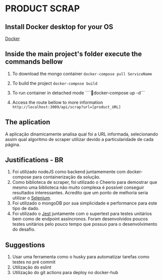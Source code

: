 # PRODUCT SCRAP
## Install Docker desktop for your OS
[Docker](https://www.docker.com/products/docker-desktop)

## Inside the main project's folder execute the commands bellow

1. To download the mongo container
```docker-compose pull ServiceName```

2. To build the project
```docker-compose build```

3. To run container in detached mode
````docker-compose up -d```

4. Access the route bellow to more information
```http://localhost:3009/api/scrap?url=[product_URL] ```


## The aplication

A aplicação dinamicamente analisa qual foi a URL informada, selecionando assim qual algoritmo de scraper utilizar devido a particularidade de cada página.

## Justifications - BR

1. Foi utilizado nodeJS como backend juntamemente com docker-compose para containerização da solução.
2. Como biblioteca de scraper, foi utilizado o Cheerio para demostrar que mesmo uma biblioteca não muito complexa é possível conseguir resultados interessantes. Acredito que um ponto de melhoria seria utilizar o [Selenium](https://www.selenium.dev/).
3. Foi utilizado o mongoDB por sua simplicidade e performance para este tipo de dado.
4. Foi utilizado o [Jest](https://jestjs.io/) juntamente com o supertest para testes unitários bem como de endpoint assíncronos. Foram desenvolvidos poucos testes unitários pelo pouco tempo que possuo para o desenvolvimento do desafio.

## Suggestions

1. Usar uma ferramenta como o husky para automatizar tarefas como testes no pré commit
2. Utilização do eslint
3. Utilização do git actions para deploy no docker-hub
